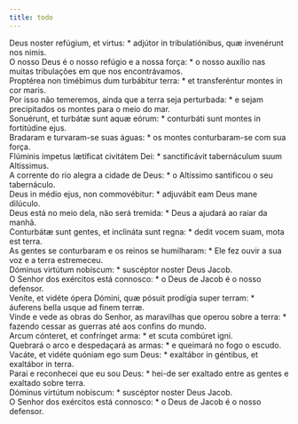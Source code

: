 ```yaml
---
title: todo
---
```

<div class="dropcap text-justify">Deus noster refúgium, et virtus: * adjútor in tribulatiónibus, quæ invenérunt nos nimis.</div>
<div class="dropcap text-justify">O nosso Deus é o nosso refúgio e a nossa força: * o nosso auxílio nas muitas tribulações em que nos encontrávamos.</div>
<div class="text-justify">Proptérea non timébimus dum turbábitur terra: * et transferéntur montes in cor maris.</div>
<div class="text-justify">Por isso não temeremos, ainda que a terra seja perturbada: * e sejam precipitados os montes para o meio do mar.</div>
<div class="text-justify">Sonuérunt, et turbátæ sunt aquæ eórum: * conturbáti sunt montes in fortitúdine ejus.</div>
<div class="text-justify">Bradaram e turvaram-se suas águas: * os montes conturbaram-se com sua força.</div>
<div class="text-justify">Flúminis ímpetus lætíficat civitátem Dei: * sanctificávit tabernáculum suum Altíssimus.</div>
<div class="text-justify">A corrente do rio alegra a cidade de Deus: * o Altíssimo santificou o seu tabernáculo.</div>
<div class="text-justify">Deus in médio ejus, non commovébitur: * adjuvábit eam Deus mane dilúculo.</div>
<div class="text-justify">Deus está no meio dela, não será tremida: * Deus a ajudará ao raiar da manhã.</div>
<div class="text-justify">Conturbátæ sunt gentes, et inclináta sunt regna: * dedit vocem suam, mota est terra.</div>
<div class="text-justify">As gentes se conturbaram e os reinos se humilharam: * Ele fez ouvir a sua voz e a terra estremeceu.</div>
<div class="text-justify">Dóminus virtútum nobíscum: * suscéptor noster Deus Jacob.</div>
<div class="text-justify">O Senhor dos exércitos está connosco: * o Deus de Jacob é o nosso defensor.</div>
<div class="text-justify">Veníte, et vidéte ópera Dómini, quæ pósuit prodígia super terram: * áuferens bella usque ad finem terræ.</div>
<div class="text-justify">Vinde e vede as obras do Senhor, as maravilhas que operou sobre a terra: * fazendo cessar as guerras até aos confins do mundo.</div>
<div class="text-justify">Arcum cónteret, et confrínget arma: * et scuta combúret igni.</div>
<div class="text-justify">Quebrará o arco e despedaçará as armas: * e queimará no fogo o escudo.</div>
<div class="text-justify">Vacáte, et vidéte quóniam ego sum Deus: * exaltábor in géntibus, et exaltábor in terra.</div>
<div class="text-justify">Parai e reconhecei que eu sou Deus: * hei-de ser exaltado entre as gentes e exaltado sobre terra.</div>
<div class="text-justify">Dóminus virtútum nobíscum: * suscéptor noster Deus Jacob.</div>
<div class="text-justify">O Senhor dos exércitos está connosco: * o Deus de Jacob é o nosso defensor.</div>
